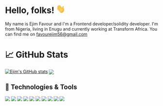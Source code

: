 # Hello, folks! <img src="https://raw.githubusercontent.com/ejim11/ejim11/master/wave.gif" width="30px" height="30px" />
My name is Ejim Favour and I'm a Frontend developer/solidity developer. I'm from Nigeria, living in Enugu and currently working at Transform Africa. You can find me on favourejim56@gmail.com



# &#x1f4c8; GitHub Stats
[![Ejim's GitHub stats](https://github-readme-stats.vercel.app/api?username=ejim11)](https://github.com/ejim11/github-readme-stats)
<a href="https://github.com/ejim11/ejim11">
  <img align="center" src="https://github-readme-stats.vercel.app/api/top-langs/?username=ejim11&hide=html,tex&title_color=ffffff&text_color=c9cacc&icon_color=2bbc8a&bg_color=1d1f21&langs_count=3" />
</a>


## 🔧 Technologies & Tools
![](https://img.shields.io/badge/Code-Html-informational?style=flat&logo=html&logoColor=white&color=0ff)
![](https://img.shields.io/badge/Code-Css-informational?style=flat&logo=css&logoColor=white&color=fc006d)
![](https://img.shields.io/badge/Code-Scss-informational?style=flat&logo=scss&logoColor=white&color=245953)
![](https://img.shields.io/badge/Code-JavaScript-informational?style=flat&logo=javascript&logoColor=white&color=D8D8D8)
![](https://img.shields.io/badge/Code-Typescript-informational?style=flat&logo=typescript&logoColor=white&color=DF2E38)
![](https://img.shields.io/badge/Code-ReactJs-informational?style=flat&logo=react.js&logoColor=white&color=5D9C59)
![](https://img.shields.io/badge/Code-TailwindCss-informational?style=flat&logo=tailwind&logoColor=white&color=F48484)
![](https://img.shields.io/badge/Code-NextJs-informational?style=flat&logo=next.js&logoColor=white&color=301E67)
![](https://img.shields.io/badge/Code-Solidity-informational?style=flat&logo=solidity&logoColor=white&color=FFEA20)
![](https://img.shields.io/badge/Code-Hardhat-informational?style=flat&logo=hardhat&logoColor=white&color=1C82AD)




<!-- links to your social media accounts -->

[1]: https://twitter.com/@favourejim56
[2]: https://www.linkedin.com/in/favour-ejim-a29967238





